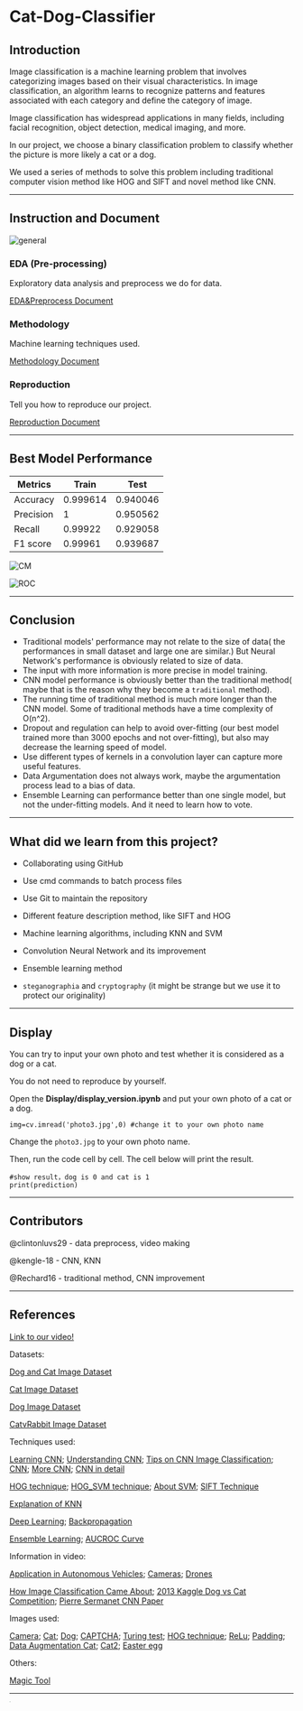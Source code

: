 # Cat-Dog-Classifier

## Introduction

Image classification is a machine learning problem that involves categorizing images based on their visual characteristics. In image classification, an algorithm learns to recognize patterns and features associated with each category and define the category of image. 

Image classification has widespread applications in many fields, including facial recognition, object detection, medical imaging, and more.

In our project, we choose a binary classification problem to classify whether the picture is more likely a cat or a dog.

We used a series of methods to solve this problem including traditional computer vision method like HOG and SIFT and novel method like CNN.

---

## Instruction and Document

![general](/mdpic/general_structure.png)

### EDA (Pre-processing)

Exploratory data analysis and preprocess we do for data.

[EDA&Preprocess Document](/EDA&Preprocess.md)

### Methodology

Machine learning techniques used.

[Methodology Document](/methodology.md)

### Reproduction

Tell you how to reproduce our project.

[Reproduction Document](/reproduction.md)



---

## Best Model Performance

| Metrics   | Train    | Test     |
| --------- | -------- | -------- |
| Accuracy  | 0.999614 | 0.940046 |
| Precision | 1        | 0.950562 |
| Recall    | 0.99922  | 0.929058 |
| F1 score  | 0.99961  | 0.939687 |

![CM](/mdpic/CNNcm.png)

![ROC](/mdpic/CNNROC.png)

---

## Conclusion

- Traditional models' performance may not relate to the size of data( the performances in small dataset and large one are similar.) But Neural Network's performance is obviously related to size of data.
- The input with more information is more precise in model training.
- CNN model performance is obviously better than the traditional method( maybe that is the reason why they become a `traditional` method).
- The running time of traditional method is much more longer than the CNN model. Some of traditional methods have a time complexity of O(n^2).
- Dropout and regulation can help to avoid over-fitting (our best model trained more than 3000 epochs and not over-fitting), but also may decrease the learning speed of model.
- Use different types of kernels in a convolution layer can capture more useful features.
- Data Argumentation does not always work, maybe the argumentation process lead to a bias of data.
- Ensemble Learning can performance better than one single model, but not the under-fitting models. And it need to learn how to vote.



---

## What did we learn from this project?

- Collaborating using GitHub

- Use cmd commands to batch process files

- Use Git to maintain the repository

- Different feature description method, like SIFT and HOG

- Machine learning algorithms, including KNN and SVM

- Convolution Neural Network and its improvement

-  Ensemble learning method

- `steganographia` and `cryptography` (it might be strange but we use it to protect our originality)

  

---



## Display

You can try to input your own photo and test whether it is considered as a dog or a cat.

You do not need to reproduce by yourself.

Open the **Display/display_version.ipynb** and put your own photo of a cat or a dog.

```
img=cv.imread('photo3.jpg',0) #change it to your own photo name
```

Change the `photo3.jpg` to your own photo name.

Then, run the code cell by cell. The cell below will print the result.

```
#show result，dog is 0 and cat is 1
print(prediction)
```



---

## Contributors

@clintonluvs29 - data preprocess, video making

@kengle-18 - CNN, KNN

@Rechard16 - traditional method, CNN improvement

---



## References

[Link to our video!](https://youtu.be/lzi8So_inkQ)


Datasets:

[Dog and Cat Image Dataset](https://www.kaggle.com/competitions/dogs-vs-cats)

[Cat Image Dataset](https://www.kaggle.com/datasets/crawford/cat-dataset)

[Dog Image Dataset](https://www.kaggle.com/datasets/jessicali9530/stanford-dogs-dataset)

[CatvRabbit Image Dataset](https://www.kaggle.com/code/utkarshsaxenadn/catvsrabbit-classification-mobilenet-acc-100/input)



Techniques used:

[Learning CNN](https://www.youtube.com/watch?v=WvoLTXIjBYU); [Understanding CNN](https://towardsdatascience.com/understand-the-architecture-of-cnn-90a25e244c7); [Tips on CNN Image Classification](https://www.analyticsvidhya.com/blog/2019/01/build-image-classification-model-10-minutes/); [CNN](https://medium.com/intelligentmachines/convolutional-neural-network-and-regularization-techniques-with-tensorflow-and-keras-5a09e6e65dc7); [More CNN](https://medium.com/@himadrisankarchatterjee/a-basic-introduction-to-convolutional-neural-network-8e39019b27c4); [CNN in detail](https://www.ibm.com/topics/convolutional-neural-networks)

[HOG technique](https://towardsdatascience.com/hog-histogram-of-oriented-gradients-67ecd887675f); [HOG_SVM technique](https://github.com/CHNicelee/HOG_SVM); [About SVM](https://www.analyticsvidhya.com/blog/2017/09/understaing-support-vector-machine-example-code/); [SIFT Technique](https://www.analyticsvidhya.com/blog/2019/10/detailed-guide-powerful-sift-technique-image-matching-python/) 

[Explanation of KNN](https://www.ibm.com/topics/knn#:~:text=The%20k%2Dnearest%20neighbors%20algorithm%2C%20also%20known%20as%20KNN%20or,of%20an%20individual%20data%20point)

[Deep Learning](https://b23.tv/8uak8EH); [Backpropagation](https://towardsdatascience.com/understanding-backpropagation-algorithm-7bb3aa2f95fd)

[Ensemble Learning](https://www.inquirer.com/life/upbringing-teamwork-learning-together-20201227.html); [AUCROC Curve](https://towardsdatascience.com/understanding-auc-roc-curve-68b2303cc9c5) 



Information in video:

[Application in Autonomous Vehicles](https://www.fia.com/autonomous-vehicles); [Cameras](https://computer.howstuffworks.com/internet/tips/facebook-photo-tags.htm#:~:text=The%20site%20can%20do%20this,does%20often%20work%20very%20well); [Drones](https://www.robotics247.com/article/precision_ai_raises_20m_for_drone_based_computer_vision_for_sustainable_agriculture)

[How Image Classification Came About](https://machinelearningmastery.com/how-to-develop-a-convolutional-neural-network-to-classify-photos-of-dogs-and-cats/); [2013 Kaggle Dog vs Cat Competition](https://www.kaggle.com/c/dogs-vs-cats); [Pierre Sermanet CNN Paper](https://arxiv.org/abs/1312.6229)



Images used:

[Camera](https://snapshot.canon-asia.com/article/eng/how-to-maximise-your-cameras-vari-angle-monitor); [Cat](https://icatcare.org/advice/thinking-of-getting-a-cat/); [Dog](https://unsplash.com/s/photos/baby-dog); [CAPTCHA](https://stytch.com/blog/what-is-captcha/); [Turing test](https://www.techtarget.com/searchenterpriseai/definition/Turing-test); [HOG technique](https://www.researchgate.net/figure/HOG-calculation-a-gradients-in-a-cell-b-histogram-of-gradients_fig1_269074001); [ReLu](https://www.semanticscholar.org/paper/Convexity-in-Image-Based-3D-Surface-Reconstruction-Kolev/b1df0cd796034ca9ba3bc018474e44ee60fd7855); [Padding](https://datahacker.rs/what-is-padding-cnn/); [Data Augmentation Cat](https://wikidocs.net/166068); [Cat2](https://www.bbc.com/future/article/20230217-should-new-zealand-cats-be-kept-indoors); [Easter egg](https://pngtree.com/so/easter-eggs)



Others:

[Magic Tool](http://www.atoolbox.net/Tool.php?Id=857)

---

<img src="/mdpic/egg.jpg" alt="e" style="zoom:10%; float: left;" />
